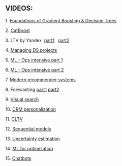 ## VIDEOS: 

<p>1. <a class="inline_disabled" href="https://www.dropbox.com/s/hu914d59r0ng3bf/lecture_1.mp4?dl=0" target="_blank" rel="noopener">Foundations of Gradient Boosting &amp; Decision Trees</a>
</p>
<p>2. <a class="inline_disabled" href="https://www.dropbox.com/s/jc9brn26ji3h0yn/lecture_2_CatBoost.mp4?dl=0" target="_blank" rel="noopener">CatBoost</a>&nbsp;</p>
<p>3. LTV by Yandex&nbsp; <a class="inline_disabled" href="https://www.dropbox.com/s/zk6tbd24fqc3ona/lecture_3_part1.mp4?dl=0" target="_blank" rel="noopener">part1</a> &nbsp; <a class="inline_disabled" href="https://www.dropbox.com/s/w9gikqkd2ih0h5r/lecture_3_part2.mp4?dl=0" target="_blank" rel="noopener">part2</a>
</p>
<p>4. <a class="inline_disabled" href="https://www.dropbox.com/s/rx84b0lokp9stjg/lecture_4.mp4?dl=0" target="_blank" rel="noopener">Managing DS projects</a>
</p>
<p>5. <a class="inline_disabled" href="https://www.dropbox.com/s/d4q2v3ynauckffu/lecture_5.mp4?dl=0" target="_blank" rel="noopener">ML - Ops intensive part 1</a>
</p>
<p>6. <a class="inline_disabled" href="https://www.dropbox.com/s/5nhtd4bnvl977hl/lecture_6_MLOps_intensive-part2.pdf?dl=0" target="_blank" rel="noopener">ML - Ops intensive part 2</a>
</p>
<p>7. <a class="inline_disabled" href="https://www.dropbox.com/s/gtsrssn9gra9x0v/lecture_7.mp4?dl=0" target="_blank" rel="noopener">Modern recommender systems</a>
</p>
<p>8. Forecasting <a class="inline_disabled" href="https://www.dropbox.com/s/dujw9go0anf85g4/lecture_8_part_1.pdf?dl=0" target="_blank" rel="noopener">part1</a>
    <a class="inline_disabled" href="https://www.dropbox.com/s/w5di5ivi8a1rj3q/lecture_8_part_2.pdf?dl=0" target="_blank" rel="noopener">part2</a>
</p>
<p>9. <a class="inline_disabled" href="https://www.dropbox.com/s/cv5t6gnyi3hiqge/Lecture_9.mp4?dl=0" target="_blank" rel="noopener">Visual search</a>
</p>
<p>10. <a class="inline_disabled" href="https://www.dropbox.com/s/jti22tki9rq8p43/Lecture_10.mp4?dl=0" target="_blank" rel="noopener">CRM personalization</a>&nbsp;</p>
<p>11. <a class="inline_disabled" href="https://www.dropbox.com/s/ml2odmpbtzrg6b9/Lecture_11.mp4?dl=0" target="_blank" rel="noopener">CLTV</a>
</p>
<p>12. <a class="inline_disabled" href="https://www.dropbox.com/s/0bus3sttacuemz1/Lecture_12.mp4?dl=0" target="_blank" rel="noopener">Sequential models</a>
</p>
<p>13. <a class="inline_disabled" href="https://www.dropbox.com/s/lisqjnsp5d3uqor/Lecture_13.mp4?dl=0" target="_blank" rel="noopener noreferrer">Uncertainty estimation</a>

<p>14. <a class="inline_disabled" href="https://www.dropbox.com/s/3n27bzagm2vfmmb/Lecture_14.mp4?dl=0" target="_blank" rel="noopener">ML for optimization</a>
</p>
</p>
<p>15. <a class="inline_disabled" href="https://www.dropbox.com/s/gikono0gwaag6mp/Lecture_15.mp4?dl=0" target="_blank" rel="noopener noreferrer">Chatbots</a>&nbsp;</p>
